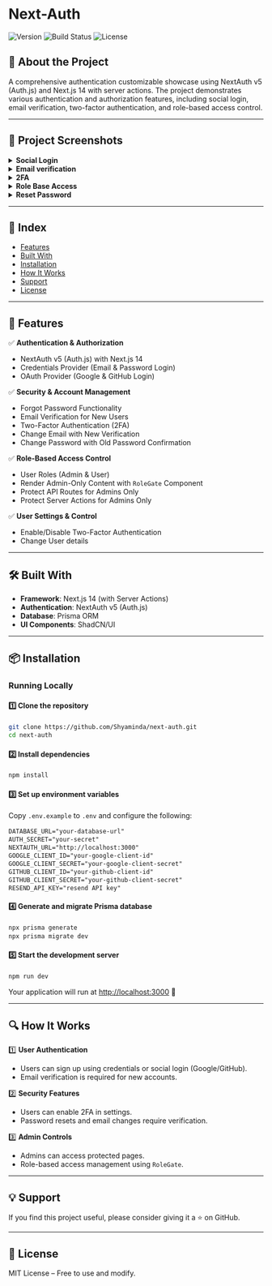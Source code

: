 # Next-Auth 

![Version](https://img.shields.io/badge/version-1.0.0-blue)
![Build Status](https://img.shields.io/badge/build-passing-brightgreen)
![License](https://img.shields.io/badge/license-MIT-lightgrey)

## 📌 About the Project

A comprehensive authentication customizable showcase using NextAuth v5 (Auth.js) and Next.js 14 with server actions. The project demonstrates various authentication and authorization features, including social login, email verification, two-factor authentication, and role-based access control.

---

## 📸 Project Screenshots

<details>
  <summary><strong>Social Login</strong></summary>
  <img src="public/images/login.png" alt="login" />
</details>

<details>
  <summary><strong>Email verification</strong></summary>
  <img src="public/images/verification.png" alt="verification" />
</details>

<details>
  <summary><strong>2FA</strong></summary>
  <img src="public/images/2fa.png" alt="2fa" />
</details>

<details>
  <summary><strong>Role Base Access</strong></summary>
  <img src="public/images/role.png" alt="role" />
</details>

<details>
  <summary><strong>Reset Password</strong></summary>
  <img src="public/images/forgot-password.png" alt="forgot-password" />
</details>

---

## 📑 Index

- [Features](#-features)
- [Built With](#-built-with)
- [Installation](#-installation)
- [How It Works](#-how-it-works)
- [Support](#-support)
- [License](#-license)

---

## 🚀 Features

✅ **Authentication & Authorization**
- NextAuth v5 (Auth.js) with Next.js 14
- Credentials Provider (Email & Password Login)
- OAuth Provider (Google & GitHub Login)

✅ **Security & Account Management**
- Forgot Password Functionality
- Email Verification for New Users
- Two-Factor Authentication (2FA)
- Change Email with New Verification
- Change Password with Old Password Confirmation

✅ **Role-Based Access Control**
- User Roles (Admin & User)
- Render Admin-Only Content with `RoleGate` Component
- Protect API Routes for Admins Only
- Protect Server Actions for Admins Only

✅ **User Settings & Control**
- Enable/Disable Two-Factor Authentication
- Change User details

---

## 🛠 Built With

- **Framework**: Next.js 14 (with Server Actions)
- **Authentication**: NextAuth v5 (Auth.js)
- **Database**: Prisma ORM
- **UI Components**: ShadCN/UI

---

## 📦 Installation

### Running Locally

#### 1️⃣ Clone the repository

```sh
git clone https://github.com/Shyaminda/next-auth.git
cd next-auth
```

#### 2️⃣ Install dependencies

```sh
npm install
```

#### 3️⃣ Set up environment variables

Copy `.env.example` to `.env` and configure the following:

```env
DATABASE_URL="your-database-url"
AUTH_SECRET="your-secret"
NEXTAUTH_URL="http://localhost:3000"
GOOGLE_CLIENT_ID="your-google-client-id"
GOOGLE_CLIENT_SECRET="your-google-client-secret"
GITHUB_CLIENT_ID="your-github-client-id"
GITHUB_CLIENT_SECRET="your-github-client-secret"
RESEND_API_KEY="resend API key"
```

#### 4️⃣ Generate and migrate Prisma database

```sh
npx prisma generate
npx prisma migrate dev
```

#### 5️⃣ Start the development server

```sh
npm run dev
```
Your application will run at [http://localhost:3000](http://localhost:3000) 🚀

---

## 🔍 How It Works

1️⃣ **User Authentication**
   - Users can sign up using credentials or social login (Google/GitHub).
   - Email verification is required for new accounts.

2️⃣ **Security Features**
   - Users can enable 2FA in settings.
   - Password resets and email changes require verification.

3️⃣ **Admin Controls**
   - Admins can access protected pages.
   - Role-based access management using `RoleGate`.

---

## 💡 Support

If you find this project useful, please consider giving it a ⭐ on GitHub.

---

## 📝 License

MIT License – Free to use and modify.

